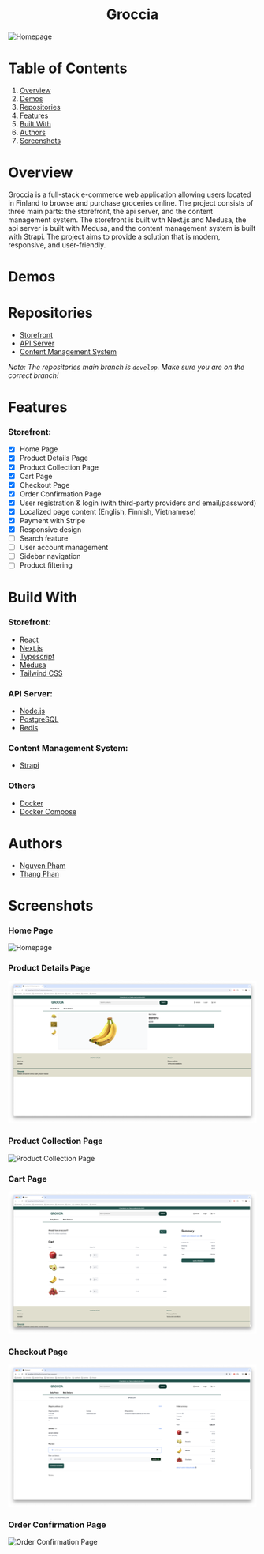<h1 align="center">
  Groccia
</h1>

![Homepage](https://github.com/groccia/.github/blob/docs/public/images/HomePage.png)

# Table of Contents

1. [Overview](#overview)
2. [Demos](#demos)
3. [Repositories](#repositories)
4. [Features](#features)
5. [Built With](#build-with)
6. [Authors](#authors)
7. [Screenshots](#screenshots)

# Overview

Groccia is a full-stack e-commerce web application allowing users located in Finland to browse and purchase groceries online. The project consists of three main parts: the storefront, the api server, and the content management system. The storefront is built with Next.js and Medusa, the api server is built with Medusa, and the content management system is built with Strapi. The project aims to provide a solution that is modern, responsive, and user-friendly.

# Demos

# Repositories

- [Storefront](https://github.com/groccia/groccia-storefront/tree/develop)
- [API Server](https://github.com/groccia/groccia-api/tree/develop)
- [Content Management System](https://github.com/groccia/groccia-cms/tree/develop)

_Note: The repositories main branch is `develop`. Make sure you are on the correct branch!_

# Features

### Storefront:

- [x] Home Page
- [x] Product Details Page
- [x] Product Collection Page
- [x] Cart Page
- [x] Checkout Page
- [x] Order Confirmation Page
- [x] User registration & login (with third-party providers and email/password)
- [x] Localized page content (English, Finnish, Vietnamese)
- [x] Payment with Stripe
- [x] Responsive design
- [ ] Search feature
- [ ] User account management
- [ ] Sidebar navigation
- [ ] Product filtering

# Build With

### Storefront:

- [React](https://reactjs.org/)
- [Next.js](https://nextjs.org/)
- [Typescript](https://www.typescriptlang.org/)
- [Medusa](https://medusajs.com/)
- [Tailwind CSS](https://tailwindcss.com/)

### API Server:

- [Node.js](https://nodejs.org/)
- [PostgreSQL](https://www.postgresql.org/)
- [Redis](https://redis.io/)

### Content Management System:

- [Strapi](https://strapi.io/)

### Others

- [Docker](https://www.docker.com/)
- [Docker Compose](https://docs.docker.com/compose/)

# Authors

- [Nguyen Pham](https://github.com/nguyenfamj)
- [Thang Phan](https://github.com/Thangphan0102)

# Screenshots

### Home Page

![Homepage](./public/images/HomePage.png)

### Product Details Page

![Product Details Page](./public/images/ProductDetailsPage.png)

### Product Collection Page

![Product Collection Page](./public/images/ProductCollectionPage.png)

### Cart Page

![Cart Page](./public/images/CartPage.png)

### Checkout Page

![Checkout Page](./public/images/CheckoutPage.png)

### Order Confirmation Page

![Order Confirmation Page](./public/images/OrderConfirmationPage.png)
